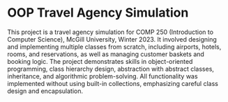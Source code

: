 # OOP Travel Agency Simulation
This project is a travel agency simulation for COMP 250 (Introduction to Computer Science), McGill University, Winter 2023. It involved designing and implementing multiple classes from scratch, including airports, hotels, rooms, and reservations, as well as managing customer baskets and booking logic. The project demonstrates skills in object-oriented programming, class hierarchy design, abstraction with abstract classes, inheritance, and algorithmic problem-solving. All functionality was implemented without using built-in collections, emphasizing careful class design and encapsulation.

